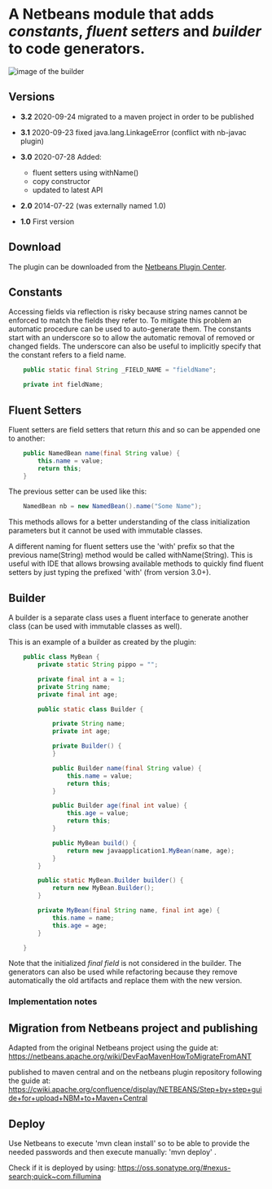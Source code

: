 # A Netbeans module that adds _constants_, _fluent setters_ and _builder_ to code generators.

![image of the builder](https://raw.githubusercontent.com/fillumina/netbeans_builder_module/master/full_image.png "Image of the builder")

## Versions

* **3.2** 2020-09-24 migrated to a maven project in order to be published

* **3.1**  2020-09-23 fixed java.lang.LinkageError (conflict with nb-javac plugin)

* **3.0** 2020-07-28 Added:
  
  - fluent setters using withName()
  - copy constructor
  - updated to latest API

* **2.0** 2014-07-22 (was externally named 1.0)

* **1.0** First version

## Download

The plugin can be downloaded from the 
[Netbeans Plugin Center](http://plugins.netbeans.org/plugin/55184/?show=true).

## Constants

Accessing fields via reflection is risky because string names cannot be
enforced to match the fields they refer to. To mitigate this problem an
automatic procedure can be used to auto-generate them.
The constants start with an underscore so to allow the automatic removal of
removed or changed fields. The underscore can also be useful to implicitly
specify that the constant refers to a field name.

```java
    public static final String _FIELD_NAME = "fieldName";

    private int fieldName;
```

## Fluent Setters

Fluent setters are field setters that return _this_ and so can be appended one
to another:

```java
    public NamedBean name(final String value) {
        this.name = value;
        return this;
    }
```

The previous setter can be used like this:

```java
    NamedBean nb = new NamedBean().name("Some Name");
```

This methods allows for a better understanding of the class initialization
parameters but it cannot be used with immutable classes.

A different naming for fluent setters use the 'with' prefix so that the 
previous name(String) method would be called withName(String). This is
useful with IDE that allows browsing available methods to quickly find
fluent setters by just typing the prefixed 'with' (from version 3.0+).

## Builder

A builder is a separate class uses a fluent interface to generate another class
(can be used with immutable classes as well).

This is an example of a builder as created by the plugin:

```java
    public class MyBean {
        private static String pippo = "";

        private final int a = 1;
        private String name;
        private final int age;

        public static class Builder {

            private String name;
            private int age;

            private Builder() {
            }

            public Builder name(final String value) {
                this.name = value;
                return this;
            }

            public Builder age(final int value) {
                this.age = value;
                return this;
            }

            public MyBean build() {
                return new javaapplication1.MyBean(name, age);
            }
        }

        public static MyBean.Builder builder() {
            return new MyBean.Builder();
        }

        private MyBean(final String name, final int age) {
            this.name = name;
            this.age = age;
        }

    }
```

Note that the initialized _final field_ is not considered in the builder.
The generators can also be used while refactoring because they remove
automatically the old artifacts and replace them with the new version.

### Implementation notes

## Migration from Netbeans project and publishing

Adapted from the original Netbeans project using the guide at:
https://netbeans.apache.org/wiki/DevFaqMavenHowToMigrateFromANT

published to maven central and on the netbeans plugin repository following the
guide at:
https://cwiki.apache.org/confluence/display/NETBEANS/Step+by+step+guide+for+upload+NBM+to+Maven+Central

## Deploy

Use Netbeans to execute 'mvn clean install' so to be able to provide the
needed passwords and then execute manually: 'mvn deploy' .

Check if it is deployed by using:
https://oss.sonatype.org/#nexus-search;quick~com.fillumina